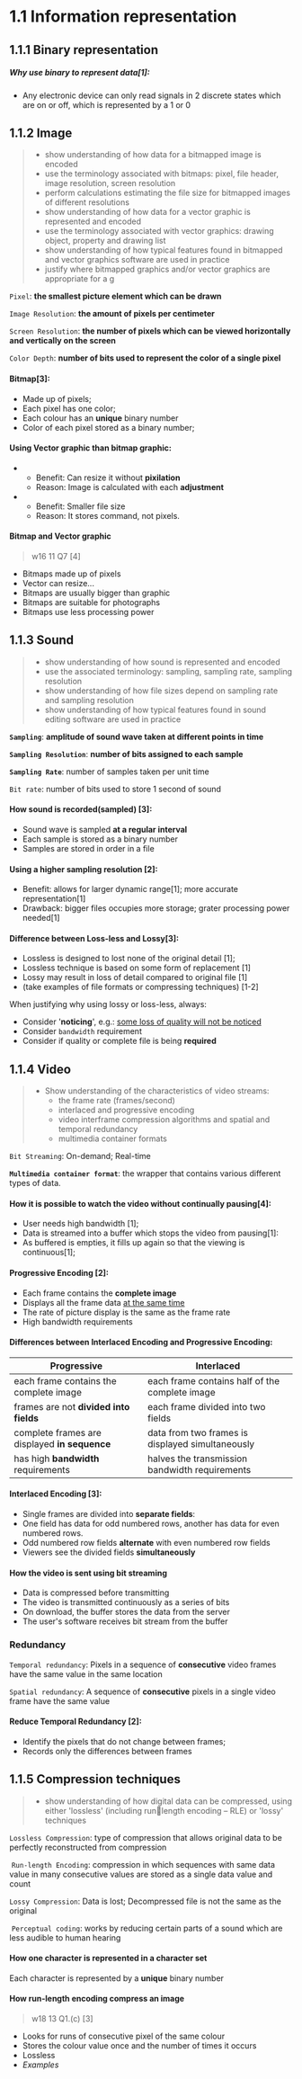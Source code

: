 # 1.1 Information representation

## 1.1.1 Binary representation

##### Why use binary to represent data\[1\]:

- Any electronic device can only read signals in 2 discrete states which are on or off,
which is represented by a 1 or 0

## 1.1.2 Image
> - show understanding of how data for a bitmapped image is encoded
> - use the terminology associated with bitmaps: pixel, file header, image resolution, screen resolution
> - perform calculations estimating the file size for bitmapped images of different resolutions
> - show understanding of how data for a vector graphic is represented and encoded
> - use the terminology associated with vector graphics: drawing object, property and drawing list
> - show understanding of how typical features found in bitmapped and vector graphics software are used in practice
> - justify where bitmapped graphics and/or vector graphics are appropriate for a g


`Pixel`: **the smallest picture element which can be drawn**

`Image Resolution`: **the amount of pixels per centimeter**

`Screen Resolution`: **the number of pixels which can be viewed horizontally and vertically on the screen**

`Color Depth`: **number of bits used to represent the color of a single pixel**

#### Bitmap\[3\]:

- Made up of pixels;
- Each pixel has one color;
- Each colour has an **unique** binary number
- Color of each pixel stored as a binary number;

#### Using Vector graphic than bitmap graphic:

- - Benefit: Can resize it without **pixilation**  
  - Reason: Image is calculated with each **adjustment**

- - Benefit: Smaller file size  
  - Reason: It stores command, not pixels.

#### Bitmap and Vector graphic
> w16 11 Q7 \[4\]


- Bitmaps made up of pixels
- Vector can resize...
- Bitmaps are usually bigger than graphic
- Bitmaps are suitable for photographs
- Bitmaps use less processing power

## 1.1.3 Sound
> - show understanding of how sound is represented and encoded
> - use the associated terminology: sampling, sampling rate, sampling resolution
> - show understanding of how file sizes depend on sampling rate and sampling resolution
> - show understanding of how typical features found in sound editing software are used in practice


**`Sampling`**: **amplitude of sound wave taken at different points in time**

**`Sampling Resolution`**: **number of bits assigned to each sample**

**`Sampling Rate`**: number of samples taken per unit time

`Bit rate`: number of bits used to store 1 second of sound

#### How sound is recorded(sampled) \[3\]:

- Sound wave is sampled **at a regular interval**
- Each sample is stored as a binary number
- Samples are stored in order in a file

#### Using a higher sampling resolution \[2\]:

- Benefit: allows for larger dynamic range\[1\]; more accurate representation\[1\]
- Drawback: bigger files occupies more storage; grater processing power needed\[1\]

#### Difference between Loss-less and Lossy\[3\]:

- Lossless is designed to lost none of the original detail \[1\];
- Lossless technique is based on some form of replacement \[1\]
- Lossy may result in loss of detail compared to original file \[1\]
- (take examples of file formats or compressing techniques) \[1-2\]

When justifying why using lossy or loss-less, always:
- Consider '**noticing**', e.g.: <u>some loss of quality will not be noticed</u>
- Consider `bandwidth` requirement
- Consider if quality or complete file is being **required**

## 1.1.4 Video
> - Show understanding of the characteristics of video streams:
>   - the frame rate (frames/second)
>   - interlaced and progressive encoding
>   - video interframe compression algorithms and spatial and temporal redundancy
>   - multimedia container formats


`Bit Streaming`: On-demand; Real-time

**`Multimedia container format`**: the wrapper that contains various different types of data.

#### How it is possible to watch the video without continually pausing\[4\]:

- User needs high bandwidth \[1\];
- Data is streamed into a buffer which stops the video from pausing\[1\]:
- As buffered is empties, it fills up again so that the viewing is continuous\[1\];

#### Progressive Encoding \[2\]:

- Each frame contains the **complete image**
- Displays all the frame data <u>at the same time</u>
- The rate of picture display is the same as the frame rate
- High bandwidth requirements

#### Differences between **Interlaced Encoding** and **Progressive Encoding**:

| Progressive                                      | Interlaced                                       |
| ------------------------------------------------ | ------------------------------------------------ |
| each frame contains the complete image           | each frame contains half of the complete image   |
| frames are not **divided into fields**        | each frame divided into two fields               |
| complete frames are displayed **in sequence** | data from two frames is displayed simultaneously |
| has high **bandwidth** requirements           | halves the transmission bandwidth requirements   |

#### Interlaced Encoding \[3\]:

- Single frames are divided into **separate fields**:
- One field has data for odd numbered rows, another has data for even numbered rows.
- Odd numbered row fields **alternate** with even numbered row fields
- Viewers see the divided fields **simultaneously**

#### How the video is sent using bit streaming
- Data is compressed before transmitting
- The video is transmitted continuously as a series of bits
- On download, the buffer stores the data from the server
- The user's software receives bit stream from the buffer

### Redundancy
`Temporal redundancy`: Pixels in a sequence of **consecutive** video frames have the same value in the same location

`Spatial redundancy`: A sequence of **consecutive** pixels in a single video frame have the same value

#### Reduce Temporal Redundancy \[2\]:

- Identify the pixels that do not change between frames;
- Records only the differences between frames

## 1.1.5 Compression techniques
> - show understanding of how digital data can be compressed,
> using either 'lossless' (including runlength encoding – RLE) or 'lossy' techniques

`Lossless Compression`: type of compression that allows original data to be perfectly reconstructed from compression

​    `Run-length Encoding`: compression in which sequences with same data value in many consecutive values are stored as a single data value and count

`Lossy Compression`: Data is lost; Decompressed file is not the same as the original

​    `Perceptual coding`: works by reducing certain parts of a sound which are less audible to human hearing

#### How one character is represented in a character set
Each character is represented by a **unique** binary number

#### How run-length encoding compress an image
> w18 13 Q1.(c) \[3\]

- Looks for runs of consecutive pixel of the same colour
- Stores the colour value once and the number of times it occurs
- Lossless
- _Examples_
